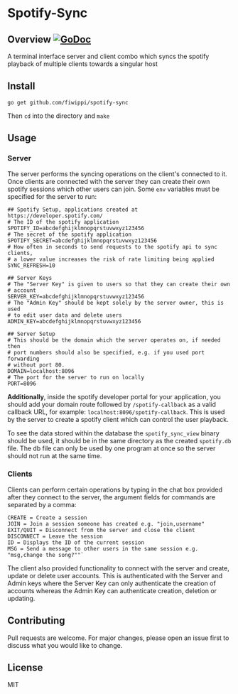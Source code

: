 # Spotify-Sync
## Overview [![GoDoc](https://godoc.org/github.com/fiwippi/spotify-sync?status.svg)](https://godoc.org/github.com/fiwippi/spotify-sync)
A terminal interface server and client combo which syncs the spotify playback of multiple clients towards a singular host

## Install
```
go get github.com/fiwippi/spotify-sync
```
Then `cd` into the directory and `make`

## Usage
### Server
The server performs the syncing operations on the client's connected to it. Once clients are connected with the server 
they can create their own spotify sessions which other users can join. Some `env` variables must be specified 
for the server to run:
```dotenv
## Spotify Setup, applications created at https://developer.spotify.com/
# The ID of the spotify application
SPOTIFY_ID=abcdefghijklmnopqrstuvwxyz123456
# The secret of the spotify application
SPOTIFY_SECRET=abcdefghijklmnopqrstuvwxyz123456
# How often in seconds to send requests to the spotify api to sync clients, 
# a lower value increases the risk of rate limiting being applied 
SYNC_REFRESH=10

## Server Keys
# The "Server Key" is given to users so that they can create their own 
# account
SERVER_KEY=abcdefghijklmnopqrstuvwxyz123456
# The "Admin Key" should be kept solely by the server owner, this is used
# to edit user data and delete users
ADMIN_KEY=abcdefghijklmnopqrstuvwxyz123456

## Server Setup
# This should be the domain which the server operates on, if needed then
# port numbers should also be specified, e.g. if you used port forwarding
# without port 80. 
DOMAIN=localhost:8096
# The port for the server to run on locally
PORT=8096
```
**Additionally**, inside the spotify developer portal for your application, you should add your domain route followed
by `/spotify-callback` as a valid callback URL, for example: `localhost:8096/spotify-callback`. This is used by the
server to create a spotify client which can control the user playback.

To see the data stored within the database the `spotify_sync_view` binary should be used, it should be in the same 
directory as the created `spotify.db` file. The db file can only be used by one program at once so the server should not run at the same time. 

### Clients
Clients can perform certain operations by typing in the chat box provided after they connect to the server,
the argument fields for commands are separated by a comma:
```dotenv
CREATE = Create a session
JOIN = Join a session someone has created e.g. "join,username"
EXIT/QUIT = Disconnect from the server and close the client
DISCONNECT = Leave the session
ID = Displays the ID of the current session
MSG = Send a message to other users in the same session e.g. "msg,change the song?""`
```
The client also provided functionality to connect with the server and create, update or delete user accounts. 
This is authenticated with the Server and Admin keys where the Server Key can only authenticate the creation of
accounts whereas the Admin Key can authenticate creation, deletion or updating. 

## Contributing
Pull requests are welcome. For major changes, please open an issue first to discuss what you would like to change.

## License

MIT